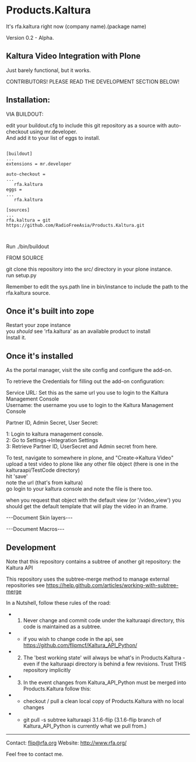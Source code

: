 Products.Kaltura
================
It's rfa.kaltura right now (company name).(package name)

Version 0.2 - Alpha.


Kaltura Video Integration with Plone
----

Just barely functional, but it works.


CONTRIBUTORS!  PLEASE READ THE DEVELOPMENT SECTION BELOW!


Installation:
----

VIA BUILDOUT:<br/>

edit your buildout.cfg to include this git repository as a source with auto-checkout using mr.developer.<br/>
And add it to your list of eggs to install.

<pre><code>
[buildout]
...
extensions = mr.developer

auto-checkout = 
...
   rfa.kaltura
eggs =
...
   rfa.kaltura

[sources]
...
rfa.kaltura = git https://github.com/RadioFreeAsia/Products.Kaltura.git


</code></pre>

Run ./bin/buildout


FROM SOURCE

git clone this repository into the src/ directory in your plone instance.<br>
run setup.py<br>

Remember to edit the sys.path line in bin/instance to include the path to the rfa.kaltura source.


Once it's built into zope
--
Restart your zope instance<br>
you _should_ see 'rfa.kaltura' as an available product to install<br>
Install it.<br>


Once it's installed
--
As the portal manager, visit the site config and configure the add-on. 



To retrieve the Credentials for filling out the add-on configuration:

Service URL: Set this as the same url you use to login to the Kaltura Management Console<br>
Username: the username you use to login to the Kaltura Management Console<br>

Partner ID, Admin Secret, User Secret:

1: Login to kaltura management console.<br>
2: Go to Settings->Integration Settings<br>
3: Retrieve Partner ID, UserSecret and Admin secret from here.<br>


To test, navigate to somewhere in plone, and "Create->Kaltura Video"<br>
upload a test video to plone like any other file object (there is one in the kalturaapi/TestCode directory)<br>
hit 'save'<br>
note the url (that's from kaltura)<br>
go login to your kaltura console and note the file is there too.<br>

when you request that object with the default view (or '/video_view') 
you should get the default template that will play the video in an iframe.


---Document Skin layers---

---Document Macros---


Development
---

Note that this repository contains a subtree of another git repository: the Kaltura API

This repository uses the subtree-merge method to manage external repositories see https://help.github.com/articles/working-with-subtree-merge

In a Nutshell, follow these rules of the road:
 - 1.  Never change and commit code under the kalturaapi directory, this code is maintained as a subtree.
 - - if you wish to change code in the api, see https://github.com/flipmcf/Kaltura_API_Python/
 - 2.  The 'best working state' will always be what's in Products.Kaltura - even if the kalturaapi directory is behind a few revisions.  Trust THIS repository implicitly
 - 3.  In the event changes from Kaltura_API_Python must be merged into Products.Kaltura follow this:
 - - checkout / pull a clean local copy of Products.Kaltura with no local changes
 - - git pull -s subtree kalturaapi 3.1.6-flip   (3.1.6-flip branch of Kaltura_API_Python is currently what we pull from.)




--------
Contact: flip@rfa.org
Website: http://www.rfa.org/

Feel free to contact me.
